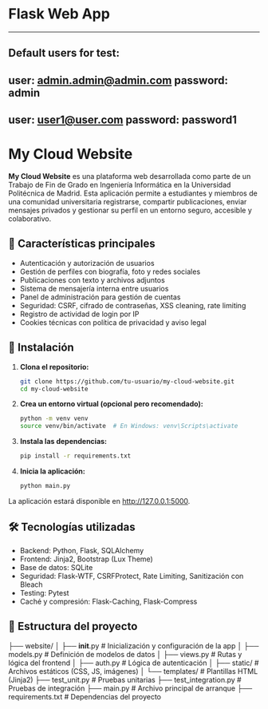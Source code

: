# Flask Web App
-------------------------------
## Default users for test:
user: admin.admin@admin.com
password: admin
-------------------------------
user: user1@user.com
password: password1
-------------------------------
# My Cloud Website

**My Cloud Website** es una plataforma web desarrollada como parte de un Trabajo de Fin de Grado en Ingeniería Informática en la Universidad Politécnica de Madrid. Esta aplicación permite a estudiantes y miembros de una comunidad universitaria registrarse, compartir publicaciones, enviar mensajes privados y gestionar su perfil en un entorno seguro, accesible y colaborativo.

## 🧩 Características principales

- Autenticación y autorización de usuarios
- Gestión de perfiles con biografía, foto y redes sociales
- Publicaciones con texto y archivos adjuntos
- Sistema de mensajería interna entre usuarios
- Panel de administración para gestión de cuentas
- Seguridad: CSRF, cifrado de contraseñas, XSS cleaning, rate limiting
- Registro de actividad de login por IP
- Cookies técnicas con política de privacidad y aviso legal

## 🚀 Instalación

1. **Clona el repositorio:**

   ```bash
   git clone https://github.com/tu-usuario/my-cloud-website.git
   cd my-cloud-website

2. **Crea un entorno virtual (opcional pero recomendado):**

    ```bash
    python -m venv venv
    source venv/bin/activate  # En Windows: venv\Scripts\activate

3. **Instala las dependencias:**

    ```bash
    pip install -r requirements.txt

4. **Inicia la aplicación:**

    ```bash
    python main.py

La aplicación estará disponible en http://127.0.0.1:5000.

## 🛠️ Tecnologías utilizadas

- Backend: Python, Flask, SQLAlchemy
- Frontend: Jinja2, Bootstrap (Lux Theme)
- Base de datos: SQLite
- Seguridad: Flask-WTF, CSRFProtect, Rate Limiting, Sanitización con Bleach
- Testing: Pytest
- Caché y compresión: Flask-Caching, Flask-Compress

## 📁 Estructura del proyecto

├── website/
│   ├── __init__.py           # Inicialización y configuración de la app
│   ├── models.py             # Definición de modelos de datos
│   ├── views.py              # Rutas y lógica del frontend
│   ├── auth.py               # Lógica de autenticación
│   ├── static/               # Archivos estáticos (CSS, JS, imágenes)
│   └── templates/            # Plantillas HTML (Jinja2)
├── test_unit.py              # Pruebas unitarias
├── test_integration.py       # Pruebas de integración
├── main.py                   # Archivo principal de arranque
├── requirements.txt          # Dependencias del proyecto

